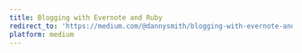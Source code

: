 ```yaml
---
title: Blogging with Evernote and Ruby
redirect_to: 'https://medium.com/@dannysmith/blogging-with-evernote-and-ruby-212dc415c4ec'
platform: medium
---
```

